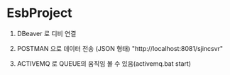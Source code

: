 # EsbProject

1. DBeaver 로 디비 연결

2. POSTMAN 으로 데이터 전송 (JSON 형태) "http://localhost:8081/sjincsvr"

3. ACTIVEMQ 로 QUEUE의 움직임 볼 수 있음(activemq.bat start)
